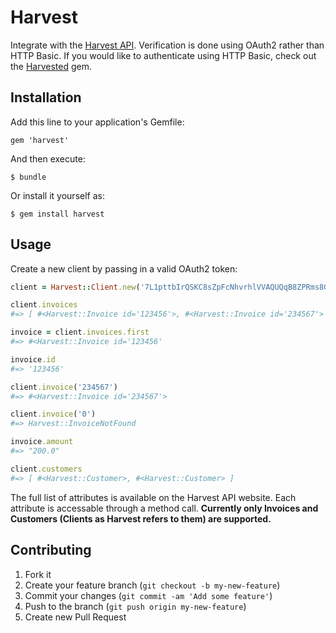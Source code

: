 # Harvest

Integrate with the [Harvest API](http://www.getharvest.com/api).  Verification
is done using OAuth2 rather than HTTP Basic.  If you would like to authenticate
using HTTP Basic, check out the
[Harvested](https://github.com/zmoazeni/harvested) gem.

## Installation

Add this line to your application's Gemfile:

    gem 'harvest'

And then execute:

    $ bundle

Or install it yourself as:

    $ gem install harvest

## Usage

Create a new client by passing in a valid OAuth2 token:

```ruby
client = Harvest::Client.new('7L1pttbIrQSKC8sZpFcNhvrhlVVAQUQqB8ZPRms8GrMrnlS9hEzTVQIAv8rny/b0MFDWyZRieBdcyNEYdt2WSR==')

client.invoices
#=> [ #<Harvest::Invoice id='123456'>, #<Harvest::Invoice id='234567'> ]

invoice = client.invoices.first
#=> #<Harvest::Invoice id='123456'

invoice.id
#=> '123456'

client.invoice('234567')
#=> #<Harvest::Invoice id='234567'>

client.invoice('0')
#=> Harvest::InvoiceNotFound

invoice.amount
#=> "200.0"

client.customers
#=> [ #<Harvest::Customer>, #<Harvest::Customer> ]
```

The full list of attributes is available on the Harvest API website.  Each
attribute is accessable through a method call.  **Currently only Invoices and
Customers (Clients as Harvest refers to them) are supported.**

## Contributing

1. Fork it
2. Create your feature branch (`git checkout -b my-new-feature`)
3. Commit your changes (`git commit -am 'Add some feature'`)
4. Push to the branch (`git push origin my-new-feature`)
5. Create new Pull Request

